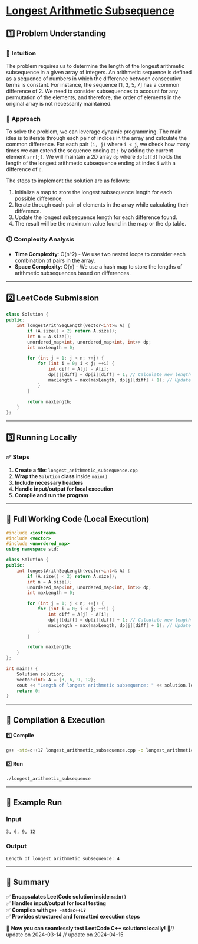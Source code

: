 # **[Longest Arithmetic Subsequence](https://leetcode.com/problems/longest-arithmetic-subsequence/description/)**  

## **1️⃣ Problem Understanding**  
### **📌 Intuition**  
The problem requires us to determine the length of the longest arithmetic subsequence in a given array of integers. An arithmetic sequence is defined as a sequence of numbers in which the difference between consecutive terms is constant. For instance, the sequence [1, 3, 5, 7] has a common difference of 2. We need to consider subsequences to account for any permutation of the elements, and therefore, the order of elements in the original array is not necessarily maintained.  

### **🚀 Approach**  
To solve the problem, we can leverage dynamic programming. The main idea is to iterate through each pair of indices in the array and calculate the common difference. For each pair `(i, j)` where `i < j`, we check how many times we can extend the sequence ending at `j` by adding the current element `arr[j]`. We will maintain a 2D array `dp` where `dp[i][d]` holds the length of the longest arithmetic subsequence ending at index `i` with a difference of `d`.  

The steps to implement the solution are as follows:
1. Initialize a map to store the longest subsequence length for each possible difference.
2. Iterate through each pair of elements in the array while calculating their difference.
3. Update the longest subsequence length for each difference found.
4. The result will be the maximum value found in the map or the dp table.

### **⏱️ Complexity Analysis**  
- **Time Complexity**: O(n^2) - We use two nested loops to consider each combination of pairs in the array.
- **Space Complexity**: O(n) - We use a hash map to store the lengths of arithmetic subsequences based on differences.

---  

## **2️⃣ LeetCode Submission**  
```cpp
class Solution {
public:
    int longestArithSeqLength(vector<int>& A) {
        if (A.size() < 2) return A.size();
        int n = A.size();
        unordered_map<int, unordered_map<int, int>> dp;
        int maxLength = 0;

        for (int j = 1; j < n; ++j) {
            for (int i = 0; i < j; ++i) {
                int diff = A[j] - A[i];
                dp[j][diff] = dp[i][diff] + 1; // Calculate new length
                maxLength = max(maxLength, dp[j][diff] + 1); // Update max length
            }
        }

        return maxLength;
    }
};  
```  

---  

## **3️⃣ Running Locally**  
### **✅ Steps**  
1. **Create a file**: `longest_arithmetic_subsequence.cpp`  
2. **Wrap the `Solution` class** inside `main()`  
3. **Include necessary headers**  
4. **Handle input/output for local execution**  
5. **Compile and run the program**  

---  

## **📝 Full Working Code (Local Execution)**  
```cpp
#include <iostream>
#include <vector>
#include <unordered_map>
using namespace std;

class Solution {
public:
    int longestArithSeqLength(vector<int>& A) {
        if (A.size() < 2) return A.size();
        int n = A.size();
        unordered_map<int, unordered_map<int, int>> dp;
        int maxLength = 0;

        for (int j = 1; j < n; ++j) {
            for (int i = 0; i < j; ++i) {
                int diff = A[j] - A[i];
                dp[j][diff] = dp[i][diff] + 1; // Calculate new length
                maxLength = max(maxLength, dp[j][diff] + 1); // Update max length
            }
        }

        return maxLength;
    }
};

int main() {
    Solution solution;
    vector<int> A = {3, 6, 9, 12};
    cout << "Length of longest arithmetic subsequence: " << solution.longestArithSeqLength(A) << endl;
    return 0;
}
```  

---  

## **🔧 Compilation & Execution**  
#### **1️⃣ Compile**  
```bash
g++ -std=c++17 longest_arithmetic_subsequence.cpp -o longest_arithmetic_subsequence
```  

#### **2️⃣ Run**  
```bash
./longest_arithmetic_subsequence
```  

---  

## **🎯 Example Run**  
### **Input**  
```
3, 6, 9, 12
```  
### **Output**  
```
Length of longest arithmetic subsequence: 4
```  

---  

## **📌 Summary**  
✅ **Encapsulates LeetCode solution inside `main()`**  
✅ **Handles input/output for local testing**  
✅ **Compiles with `g++ -std=c++17`**  
✅ **Provides structured and formatted execution steps**  

🚀 **Now you can seamlessly test LeetCode C++ solutions locally!** 🚀// update on 2024-03-14
// update on 2024-04-15

